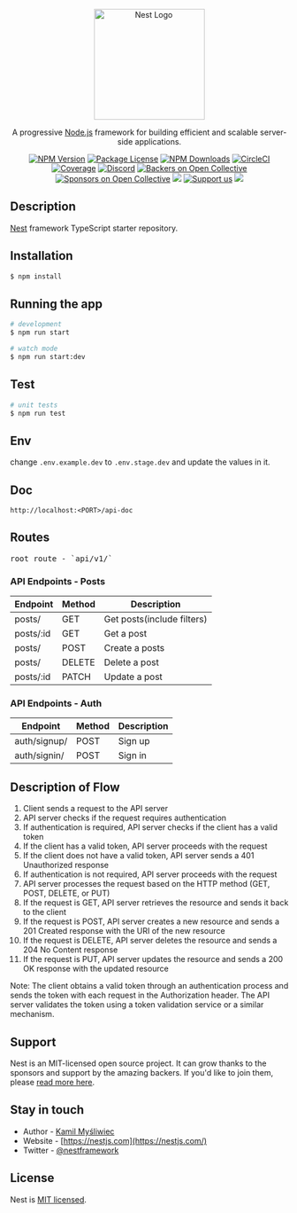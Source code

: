 <p align="center">
  <a href="http://nestjs.com/" target="blank"><img src="https://nestjs.com/img/logo-small.svg" width="200" alt="Nest Logo" /></a>
</p>

[circleci-image]: https://img.shields.io/circleci/build/github/nestjs/nest/master?token=abc123def456
[circleci-url]: https://circleci.com/gh/nestjs/nest

  <p align="center">A progressive <a href="http://nodejs.org" target="_blank">Node.js</a> framework for building efficient and scalable server-side applications.</p>
    <p align="center">
<a href="https://www.npmjs.com/~nestjscore" target="_blank"><img src="https://img.shields.io/npm/v/@nestjs/core.svg" alt="NPM Version" /></a>
<a href="https://www.npmjs.com/~nestjscore" target="_blank"><img src="https://img.shields.io/npm/l/@nestjs/core.svg" alt="Package License" /></a>
<a href="https://www.npmjs.com/~nestjscore" target="_blank"><img src="https://img.shields.io/npm/dm/@nestjs/common.svg" alt="NPM Downloads" /></a>
<a href="https://circleci.com/gh/nestjs/nest" target="_blank"><img src="https://img.shields.io/circleci/build/github/nestjs/nest/master" alt="CircleCI" /></a>
<a href="https://coveralls.io/github/nestjs/nest?branch=master" target="_blank"><img src="https://coveralls.io/repos/github/nestjs/nest/badge.svg?branch=master#9" alt="Coverage" /></a>
<a href="https://discord.gg/G7Qnnhy" target="_blank"><img src="https://img.shields.io/badge/discord-online-brightgreen.svg" alt="Discord"/></a>
<a href="https://opencollective.com/nest#backer" target="_blank"><img src="https://opencollective.com/nest/backers/badge.svg" alt="Backers on Open Collective" /></a>
<a href="https://opencollective.com/nest#sponsor" target="_blank"><img src="https://opencollective.com/nest/sponsors/badge.svg" alt="Sponsors on Open Collective" /></a>
  <a href="https://paypal.me/kamilmysliwiec" target="_blank"><img src="https://img.shields.io/badge/Donate-PayPal-ff3f59.svg"/></a>
    <a href="https://opencollective.com/nest#sponsor"  target="_blank"><img src="https://img.shields.io/badge/Support%20us-Open%20Collective-41B883.svg" alt="Support us"></a>
  <a href="https://twitter.com/nestframework" target="_blank"><img src="https://img.shields.io/twitter/follow/nestframework.svg?style=social&label=Follow"></a>
</p>
  <!--[![Backers on Open Collective](https://opencollective.com/nest/backers/badge.svg)](https://opencollective.com/nest#backer)
  [![Sponsors on Open Collective](https://opencollective.com/nest/sponsors/badge.svg)](https://opencollective.com/nest#sponsor)-->

## Description

[Nest](https://github.com/nestjs/nest) framework TypeScript starter repository.

## Installation

```bash
$ npm install
```

## Running the app

```bash
# development
$ npm run start

# watch mode
$ npm run start:dev

```

## Test

```bash
# unit tests
$ npm run test

```

## Env

change `.env.example.dev` to `.env.stage.dev` and update the values in it.


## Doc
```
http://localhost:<PORT>/api-doc
```
## Routes

<pre>
root route - `api/v1/`
</pre>
### API Endpoints - Posts
| Endpoint | Method | Description              |
|----------|--------|--------------------------|
|posts/    |GET     |Get posts(include filters)|
|posts/:id |GET     |Get a post                |
|posts/    |POST    |Create a posts            |
|posts/    |DELETE  |Delete a post             |
|posts/:id |PATCH   |Update a post             |



### API Endpoints - Auth
| Endpoint    | Method | Description |
|-------------|--------|-------------|
|auth/signup/ |POST    |Sign up      |
|auth/signin/ |POST    |Sign in      |



## Description of Flow
1. Client sends a request to the API server
2. API server checks if the request requires authentication
3. If authentication is required, API server checks if the client has a valid token
4. If the client has a valid token, API server proceeds with the request
5. If the client does not have a valid token, API server sends a 401 Unauthorized response
6. If authentication is not required, API server proceeds with the request
7. API server processes the request based on the HTTP method (GET, POST, DELETE, or PUT)
8. If the request is GET, API server retrieves the resource and sends it back to the client
9. If the request is POST, API server creates a new resource and sends a 201 Created response with the URI of the new resource
10. If the request is DELETE, API server deletes the resource and sends a 204 No Content response
11. If the request is PUT, API server updates the resource and sends a 200 OK response with the updated resource

Note: The client obtains a valid token through an authentication process and sends the token with each request in the Authorization header. The API server validates the token using a token validation service or a similar mechanism.

## Support

Nest is an MIT-licensed open source project. It can grow thanks to the sponsors and support by the amazing backers. If you'd like to join them, please [read more here](https://docs.nestjs.com/support).

## Stay in touch

- Author - [Kamil Myśliwiec](https://kamilmysliwiec.com)
- Website - [https://nestjs.com](https://nestjs.com/)
- Twitter - [@nestframework](https://twitter.com/nestframework)

## License

Nest is [MIT licensed](LICENSE).
